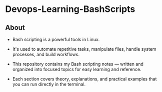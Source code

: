 # Devops-Learning-BashScripts

## About
- Bash scripting is a powerful tools in Linux.
- It's used to automate repetitive tasks, manipulate files, handle system processes, and build workflows.


- This repository contains my Bash scripting notes — written and organized into focused topics for easy learning and reference.
- Each section covers theory, explanations, and practical examples that you can run directly in the terminal.
